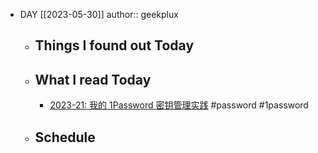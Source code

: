 - DAY [[2023-05-30]]
  author:: geekplux
	- ## Things I found out Today
	- ## What I read Today
		- [2023-21: 我的 1Password 密钥管理实践](https://xuanwo.io/reports/2023-21/) #password #1password
	- ## Schedule